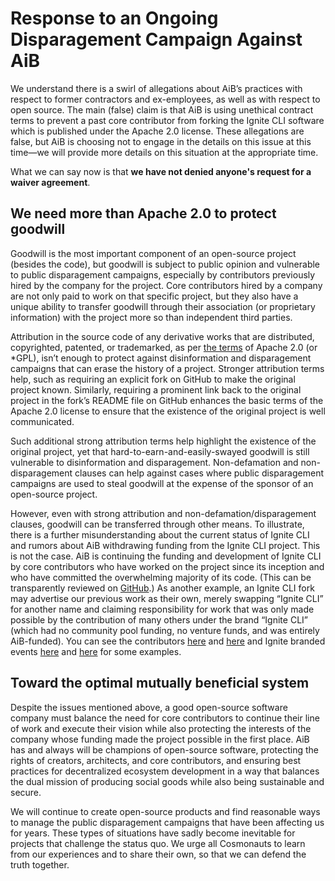 # Response to an Ongoing Disparagement Campaign Against AiB

We understand there is a swirl of allegations about AiB’s practices with
respect to former contractors and ex-employees, as well as with respect to open
source. The main (false) claim is that AiB is using unethical contract terms to
prevent a past core contributor from forking the Ignite CLI software which is
published under the Apache 2.0 license. These allegations are false, but AiB is
choosing not to engage in the details on this issue at this time—we will
provide more details on this situation at the appropriate time.

What we can say now is that **we have not denied anyone's request for a waiver agreement**.

## We need more than Apache 2.0 to protect goodwill

Goodwill is the most important component of an open-source project (besides the code), but
goodwill is subject to public opinion and vulnerable to public disparagement
campaigns, especially by contributors previously hired by the company for the
project. Core contributors hired by a company are not only paid to work on that
specific project, but they also have a unique ability to transfer goodwill
through their association (or proprietary information) with the project more so
than independent third parties.

Attribution in the source code of any derivative works that are distributed,
copyrighted, patented, or trademarked, as per [the
terms](https://www.apache.org/licenses/LICENSE-2.0) of Apache 2.0 (or \*GPL),
isn’t enough to protect against disinformation and disparagement campaigns that
can erase the history of a project. Stronger attribution terms help, such as
requiring an explicit fork on GitHub to make the original project known.
Similarly, requiring a prominent link back to the original project in the
fork’s README file on GitHub enhances the basic terms of the Apache 2.0 license
to ensure that the existence of the original project is well communicated.

Such additional strong attribution terms help highlight the existence of the
original project, yet that hard-to-earn-and-easily-swayed goodwill is still
vulnerable to disinformation and disparagement. Non-defamation and
non-disparagement clauses can help against cases where public disparagement
campaigns are used to steal goodwill at the expense of the sponsor of an
open-source project. 

However, even with strong attribution and non-defamation/disparagement clauses,
goodwill can be transferred through other means. To illustrate, there is a
further misunderstanding about the current status of Ignite CLI and rumors
about AiB withdrawing funding from the Ignite CLI project. This is not the
case. AiB is continuing the funding and development of Ignite CLI by core
contributors who have worked on the project since its inception and who have
committed the overwhelming majority of its code. (This can be transparently
reviewed on [GitHub](https://github.com/ignite/cli/graphs/contributors).) As
another example, an Ignite CLI fork may advertise our previous work as their
own, merely swapping “Ignite CLI” for another name and claiming responsibility
for work that was only made possible by the contribution of many others under
the brand “Ignite CLI” (which had no community pool funding, no venture funds,
and was entirely AiB-funded). You can see the contributors
[here](https://github.com/ignite/cli/graphs/contributors) and
[here](https://docs.google.com/spreadsheets/d/1mh2Ijpfc38ZN94X7Jpy54C8ARRvFbK_cbQMrYBBGVHE/edit)
and Ignite branded events [here](https://cosmoverse.org/agenda/) and
[here](https://istanbulblockchainweek.com/ignite-workshop/) for some examples.

## Toward the optimal mutually beneficial system

Despite the issues mentioned above, a good open-source software company must
balance the need for core contributors to continue their line of work and
execute their vision while also protecting the interests of the company whose
funding made the project possible in the first place. AiB has and always will
be champions of open-source software, protecting the rights of creators,
architects, and core contributors, and ensuring best practices for
decentralized ecosystem development in a way that balances the dual mission of
producing social goods while also being sustainable and secure.

We will continue to create open-source products and find reasonable ways to
manage the public disparagement campaigns that have been affecting us for
years. These types of situations have sadly become inevitable for projects that
challenge the status quo. We urge all Cosmonauts to learn from our experiences
and to share their own, so that we can defend the truth together.

